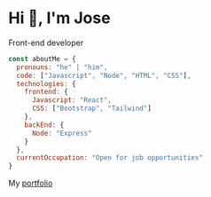 # Hi 👋, I'm Jose
Front-end developer

````js
const aboutMe = {
  pronouns: "he" | "him",
  code: ["Javascript", "Node", "HTML", "CSS"],
  technologies: {
    frontend: {
      Javascript: "React",
      CSS: ["Bootstrap", "Tailwind"]
    },
    backEnd: {
      Node: "Express"
    }
  },
  currentOccupation: "Open for job opportunities"
}
````
My [portfolio](https://jeliasdiaz.netlify.app/)


